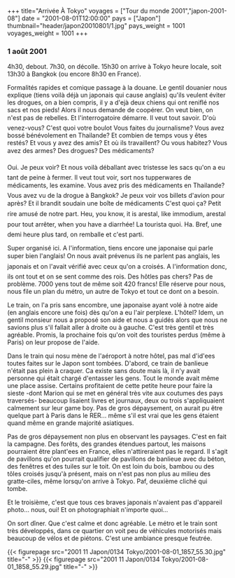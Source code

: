 +++
title="Arrivée À Tokyo"
voyages = ["Tour du monde 2001","japon-2001-08"]
date = "2001-08-01T12:00:00"
pays = ["Japon"]
thumbnail="header/japon20010801/1.jpg"
pays_weight = 1001
voyages_weight = 1001
+++
### 1 août 2001

4h30, debout. 7h30, on décolle. 15h30 on arrive à Tokyo heure locale, soit 
13h30 à Bangkok (ou encore 8h30 en France). 

Formalités rapides et comique passage à la douane. Le gentil douanier nous 
explique (tiens voilà déjà un japonais qui cause anglais) qu'ils veulent éviter 
les drogues, on a bien compris, il y a d'ejà deux chiens qui ont reniflé nos 
sacs et nos pieds! Alors il nous demande de coopérer. On veut bien, on n'est 
pas de rebelles. Et l'interrogatoire démarre. Il veut tout savoir. D'où venez-vous? 
C'est quoi votre boulot Vous faites du journalisme? Vous avez bossé bénévolement 
en Thailande? Et combien de temps vous y êtes restés? Et vous y avez des amis? 
Et où ils travaillent? Ou vous habitez? Vous avez des armes? Des drogues? Des 
médicaments? 

Oui. Je peux voir? Et nous voilà déballant avec tristesse les sacs qu'on 
a eu tant de peine à fermer. Il veut tout voir, sort nos tupperwares de médicaments, 
les examine. Vous avez pris des médicaments en Thailande? Vous avez vu de la 
drogue à Bangkok? Je peux voir vos billets d'avion pour après? Et il brandit 
soudain une boîte de médicaments C'est quoi ça? Petit rire amusé de notre 
part. Heu, you know, it is arestal, like immodium, arestal pour tout arrêter, 
when you have a diarrhée! La tourista quoi. Ha. Bref, une demi heure plus 
tard, on remballe et c'est parti.

Super organisé ici. A l'information, tiens encore une japonaise qui parle super 
bien l'anglais! On nous avait prévenus ils ne parlent pas anglais, les japonais 
et on l'avait vérifié avec ceux qu'on a croisés. A l'information donc, ils ont 
tout et on se sent comme des rois. Des hôtles pas chers? Pas de problème. 7000 
yens tout de même soit 420 francs! Elle réserve pour nous, nous file un plan 
du métro, un autre de Tokyo et tout ce dont on a besoin.

Le train, on l'a pris sans encombre, une japonaise ayant volé à notre aide 
(en anglais encore une fois) dès qu'on a eu l'air perplexe. L'hôtel? Idem, un 
gentil monsieur nous a proposé son aide et nous a guidés alors que nous ne savions 
plus s'il fallait aller à droite ou à gauche. C'est très gentil et très agréable. 
Promis, la prochaine fois qu'on voit des touristes perdus (même à Paris) on 
leur propose de l'aide.

Dans le train qui nosu mène de l'aéroport à notre hôtel, pas mal d'id'ees toutes 
faites sur le Japon sont tombées. D'abord, ce train de banlieue n'était pas 
plein à craquer. Ca existe sans doute mais là, il n'y avait personne qui était 
chargé d'entasser les gens. Tout le monde avait même une place assise. Certains 
profitaient de cette petite heure pour faire la sieste -dont Marion qui se met 
en général très vite aux coutumes des pays traversés- beaucoup lisaient livres 
et journaux, deux ou trois s'appliquaient calmement sur leur game boy. Pas de 
gros dépaysement, on aurait pu être quelque part à Paris dans le RER... même 
s'il est vrai que les gens étaient quand même en grande majorité asiatiques.

Pas de gros dépaysement non plus en observant les paysages. C'est en fait la 
campagne. Des forêts, des grandes étendues partout, les maisons pourraient être 
plant'ees en France, elles n'attireraient pas le regard. Il s'agit de pavillons 
qu'on pourrait qualifier de pavillons de banlieue avec du béton, des fenêtres 
et des tuiles sur le toit. On est loin du bois, bambou ou des tôles croisés 
jusqu'à présent, mais on n'est pas non plus au milieu des gratte-ciles, même 
lorsqu'on arrive à Tokyo. Paf, deuxième cliché qui tombe. 

Et le troisième, c'est que tous ces braves japonais n'avaient pas d'appareil 
photo... nous, oui! Et on photographiait n'importe quoi...

On sort dîner. Que c'est calme et donc agréable. Le métro et le train sont 
très développés, dans ce quartier on voit peu de véhicules motorisés mais beaucoup 
de vélos et de piétons. C'est une ambiance presque feutrée.


<div id="TOTO">{{< figurepage src="2001 11 Japon/0134 Tokyo/2001-08-01_1857_55.30.jpg" title="-"  >}}
{{< figurepage src="2001 11 Japon/0134 Tokyo/2001-08-01_1858_55.29.jpg" title="-"  >}}
</DIV>

